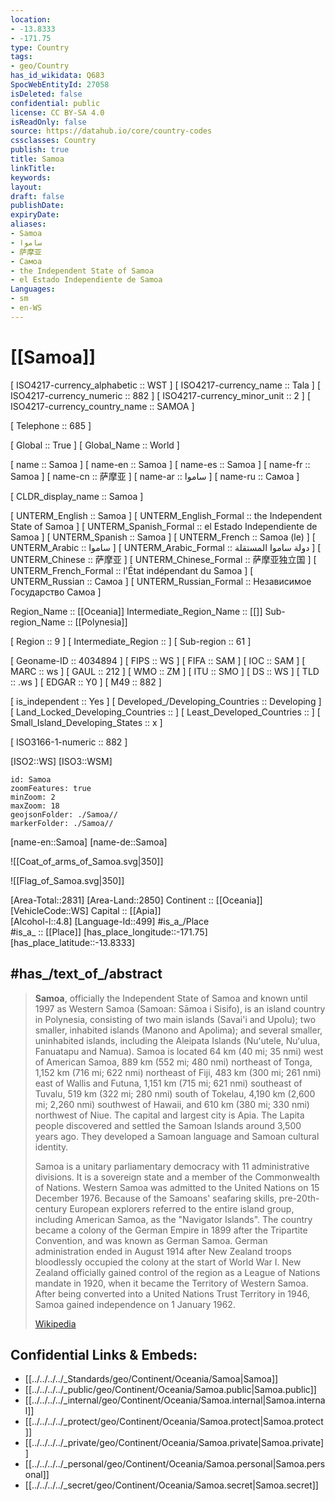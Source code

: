 ```yaml
---
location:
- -13.8333
- -171.75
type: Country
tags:
- geo/Country
has_id_wikidata: Q683 
SpocWebEntityId: 27058
isDeleted: false
confidential: public
license: CC BY-SA 4.0
isReadOnly: false
source: https://datahub.io/core/country-codes
cssclasses: Country
publish: true
title: Samoa
linkTitle: 
keywords: 
layout: 
draft: false
publishDate: 
expiryDate: 
aliases:
- Samoa
- ساموا
- 萨摩亚
- Самоа
- the Independent State of Samoa
- el Estado Independiente de Samoa
Languages:
- sm
- en-WS
---
```


# [[Samoa]] 

[	ISO4217-currency_alphabetic	 :: WST ] 
[	ISO4217-currency_name	 :: Tala ] 
[	ISO4217-currency_numeric	 :: 882 ] 
[	ISO4217-currency_minor_unit	 :: 2 ] 
[	ISO4217-currency_country_name	 :: SAMOA ] 

[	Telephone	 :: 685 ] 

[	Global	 :: True ] 
[	Global_Name	 :: World ] 

[	name	 :: Samoa ] 
[	name-en	 :: Samoa ] 
[	name-es	 :: Samoa ] 
[	name-fr	 :: Samoa ] 
[	name-cn	 :: 萨摩亚 ] 
[	name-ar	 :: ساموا ] 
[	name-ru	 :: Самоа ] 

[	CLDR_display_name	 :: Samoa ] 

[	UNTERM_English	 :: Samoa ] 
[	UNTERM_English_Formal	 :: the Independent State of Samoa ] 
[	UNTERM_Spanish_Formal	 :: el Estado Independiente de Samoa ] 
[	UNTERM_Spanish	 :: Samoa ] 
[	UNTERM_French	 :: Samoa (le) ] 
[	UNTERM_Arabic	 :: ساموا ] 
[	UNTERM_Arabic_Formal	 :: دولة ساموا المستقلة ] 
[	UNTERM_Chinese	 :: 萨摩亚 ] 
[	UNTERM_Chinese_Formal	 :: 萨摩亚独立国 ] 
[	UNTERM_French_Formal	 :: l'État indépendant du Samoa ] 
[	UNTERM_Russian	 :: Самоа ] 
[	UNTERM_Russian_Formal	 :: Независимое Государство Самоа ] 

Region_Name ::  [[Oceania]] 
Intermediate_Region_Name ::  [[]] 
Sub-region_Name ::  [[Polynesia]] 

[	Region	 :: 9 ] 
[	Intermediate_Region	 ::  ] 
[	Sub-region	 :: 61 ] 

[	Geoname-ID	 :: 4034894 ] 
[	FIPS	 :: WS ] 
[	FIFA	 :: SAM ] 
[	IOC	 :: SAM ] 
[	MARC	 :: ws ] 
[	GAUL	 :: 212 ] 
[	WMO	 :: ZM ] 
[	ITU	 :: SMO ] 
[	DS	 :: WS ] 
[	TLD	 :: .ws ] 
[	EDGAR	 :: Y0 ] 
[	M49	 :: 882 ] 

[	is_independent	 :: Yes ] 
[	Developed_/Developing_Countries	 :: Developing ] 
[	Land_Locked_Developing_Countries	 ::  ] 
[	Least_Developed_Countries	 ::  ] 
[	Small_Island_Developing_States	 :: x ] 

[	ISO3166-1-numeric	 :: 882 ] 



[ISO2::WS] 
[ISO3::WSM] 
```leaflet
id: Samoa
zoomFeatures: true 
minZoom: 2 
maxZoom: 18
geojsonFolder: ./Samoa//
markerFolder: ./Samoa//
```

[name-en::Samoa] 
[name-de::Samoa] 

![[Coat_of_arms_of_Samoa.svg|350]] 

![[Flag_of_Samoa.svg|350]] 

[Area-Total::2831] 
[Area-Land::2850] 
Continent :: [[Oceania]]  
[VehicleCode::WS] 
Capital :: [[Apia]]  
[Alcohol-l::4.8] 
[Language-Id::499] 
#is_a_/Place  
#is_a_ :: [[Place]] 
[has_place_longitude::-171.75] 
[has_place_latitude::-13.8333] 


## #has_/text_of_/abstract 

> **Samoa**, officially the Independent State of Samoa and known until 1997 as Western Samoa (Samoan: Sāmoa i Sisifo), is an island country in Polynesia, consisting of two main islands (Savai'i and Upolu); two smaller, inhabited islands (Manono and Apolima); and several smaller, uninhabited islands, including the Aleipata Islands (Nuʻutele, Nuʻulua, Fanuatapu and Namua). Samoa is located 64 km (40 mi; 35 nmi) west of American Samoa, 889 km (552 mi; 480 nmi) northeast of Tonga, 1,152 km (716 mi; 622 nmi) northeast of Fiji, 483 km (300 mi; 261 nmi) east of Wallis and Futuna, 1,151 km (715 mi; 621 nmi) southeast of Tuvalu, 519 km (322 mi; 280 nmi) south of Tokelau, 4,190 km (2,600 mi; 2,260 nmi) southwest of Hawaii, and 610 km (380 mi; 330 nmi) northwest of Niue. The capital and largest city is Apia. The Lapita people discovered and settled the Samoan Islands around 3,500 years ago. They developed a Samoan language and Samoan cultural identity.
>
> Samoa is a unitary parliamentary democracy with 11 administrative divisions. It is a sovereign state and a member of the Commonwealth of Nations. Western Samoa was admitted to the United Nations on 15 December 1976. Because of the Samoans' seafaring skills, pre-20th-century European explorers referred to the entire island group, including American Samoa, as the "Navigator Islands". The country became a colony of the German Empire in 1899 after the Tripartite Convention, and was known as German Samoa. German administration ended in August 1914 after New Zealand troops bloodlessly occupied the colony at the start of World War I. New Zealand officially gained control of the region as a League of Nations mandate in 1920, when it became the Territory of Western Samoa. After being converted into a United Nations Trust Territory in 1946, Samoa gained independence on 1 January 1962.
>
> [Wikipedia](https://en.wikipedia.org/wiki/Samoa)

## Confidential Links & Embeds: 
- [[../../../../_Standards/geo/Continent/Oceania/Samoa|Samoa]] 
- [[../../../../_public/geo/Continent/Oceania/Samoa.public|Samoa.public]] 
- [[../../../../_internal/geo/Continent/Oceania/Samoa.internal|Samoa.internal]] 
- [[../../../../_protect/geo/Continent/Oceania/Samoa.protect|Samoa.protect]] 
- [[../../../../_private/geo/Continent/Oceania/Samoa.private|Samoa.private]] 
- [[../../../../_personal/geo/Continent/Oceania/Samoa.personal|Samoa.personal]] 
- [[../../../../_secret/geo/Continent/Oceania/Samoa.secret|Samoa.secret]] 
